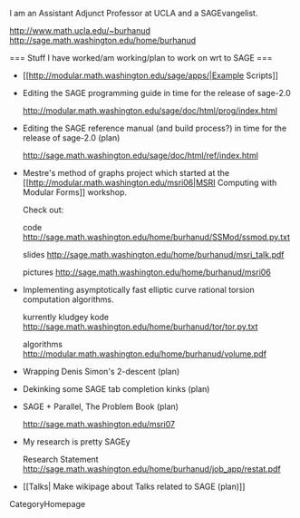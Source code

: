 I am an Assistant Adjunct Professor at UCLA and a SAGEvangelist.

  http://www.math.ucla.edu/~burhanud   http://sage.math.washington.edu/home/burhanud


=== Stuff I have worked/am working/plan to work on wrt to SAGE ===

* [[http://modular.math.washington.edu/sage/apps/|Example Scripts]]


* Editing the SAGE programming guide in time for the release of sage-2.0

  http://modular.math.washington.edu/sage/doc/html/prog/index.html

* Editing the SAGE reference manual (and build process?) in time for the release of sage-2.0 (plan)

  http://sage.math.washington.edu/sage/doc/html/ref/index.html

* Mestre's method of graphs project which started at the  [[http://modular.math.washington.edu/msri06|MSRI Computing with Modular Forms]] workshop. 

  Check out: 

    code http://sage.math.washington.edu/home/burhanud/SSMod/ssmod.py.txt

    slides http://sage.math.washington.edu/home/burhanud/msri_talk.pdf 

    pictures http://sage.math.washington.edu/home/burhanud/msri06 

* Implementing asymptotically fast elliptic curve rational torsion computation algorithms. 

  kurrently kludgey kode http://sage.math.washington.edu/home/burhanud/tor/tor.py.txt

  algorithms http://modular.math.washington.edu/home/burhanud/volume.pdf

* Wrapping Denis Simon's 2-descent (plan)

* Dekinking some SAGE tab completion kinks (plan)

* SAGE + Parallel, The Problem Book (plan)
  
  http://sage.math.washington.edu/msri07


* My research is pretty SAGEy

  Research Statement http://sage.math.washington.edu/home/burhanud/job_app/restat.pdf

* [[Talks| Make wikipage about Talks related to SAGE (plan)]]

CategoryHomepage
